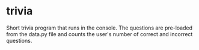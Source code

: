 # trivia
Short trivia program that runs in the console. The questions are pre-loaded from the data.py file and counts the user's number of correct and incorrect questions.
